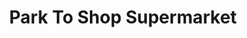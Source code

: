 ---
title: "Park To Shop Supermarket"
url: /chicago/park-to-shop-supermarket-south-wallace-street/
shop: Supermarkt
---